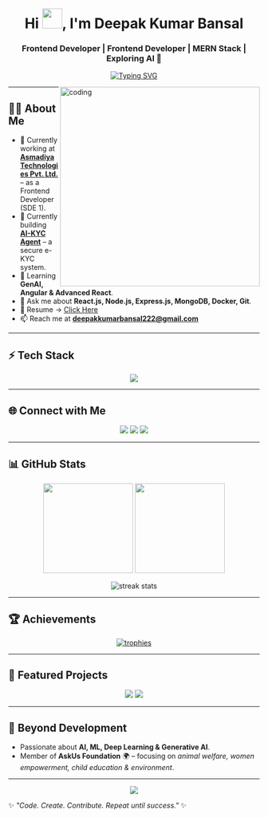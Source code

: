 <h1 align="center">
  Hi <img src="https://raw.githubusercontent.com/MartinHeinz/MartinHeinz/master/wave.gif" width="40px">, I'm Deepak Kumar Bansal
</h1>
<h3 align="center">Frontend Developer | Frontend Developer | MERN Stack | Exploring AI 🚀</h3>

<p align="center">
  <a href="https://git.io/typing-svg">
    <img src="https://readme-typing-svg.herokuapp.com?font=Fira+Code&pause=1000&color=00C0FF&center=true&vCenter=true&width=500&lines=AI+%26+Machine+Learning+Enthusiast;Passionate+Frontend+Developer;Frontend+Developer;MERN+Stack+Explorer;Building+Scalable+Web+Apps;Open+Source+Contributor" alt="Typing SVG" />
  </a>
</p>

<img align="right" alt="coding" width="400" src="https://cdn.dribbble.com/users/926537/screenshots/4502924/media/79e26abb3fb85b42f2724d4545c1c0b3.gif" />

---

## 👨‍💻 About Me  
- 💼 Currently working at **[Asmadiya Technologies Pvt. Ltd.](https://asmadiya.com/)** – as a Frontend Developer (SDE 1).
- 🔭 Currently building **[AI-KYC Agent](https://github.com/abhinav20git/kyc-base)** – a secure e-KYC system.  
- 🌱 Learning **GenAI, Angular & Advanced React**.  
- 💬 Ask me about **React.js, Node.js, Express.js, MongoDB, Docker, Git**.  
- 📄 Resume → [Click Here](https://drive.google.com/file/d/1HteDvZs0mPjP6ROmMiwJEhuAeWRsln2t/view?usp=sharing)  
- 📫 Reach me at **deepakkumarbansal222@gmail.com**  
<!-- - 🚀 Creator of **Campus Pulse** 🏫 (student social app) & **Awadh Kesari** 📰 (MERN-based news portal).  -->

---

## ⚡ Tech Stack
<p align="center">
  <img src="https://skillicons.dev/icons?i=react,nodejs,express,mongodb,docker,git,ts,js,html,css,java,python,angular,tailwind,materialui,tensorflow,sklearn&theme=dark" />
</p>

---

## 🌐 Connect with Me
<p align="center">
<a href="https://linkedin.com/in/deepakkumarbansal" target="blank"><img src="https://img.shields.io/badge/LinkedIn-0A66C2?style=for-the-badge&logo=linkedin&logoColor=white"/></a>
<a href="https://www.leetcode.com/deepakkrbansal" target="blank"><img src="https://img.shields.io/badge/LeetCode-FFA116?style=for-the-badge&logo=leetcode&logoColor=white"/></a>
<a href="https://auth.geeksforgeeks.org/user/deepakkumarbansal" target="blank"><img src="https://img.shields.io/badge/GeeksforGeeks-2F8D46?style=for-the-badge&logo=geeksforgeeks&logoColor=white"/></a>
</p>

---

## 📊 GitHub Stats
<p align="center">
  <img src="https://github-readme-stats.vercel.app/api?username=deepakkumarbansal&show_icons=true&theme=tokyonight" height="180" />
  <img src="https://github-readme-stats.vercel.app/api/top-langs/?username=deepakkumarbansal&layout=compact&theme=tokyonight" height="180" />
</p>

<p align="center">
  <img src="https://github-readme-streak-stats.herokuapp.com/?user=deepakkumarbansal&theme=tokyonight" alt="streak stats" />
</p>

---

## 🏆 Achievements
<p align="center">
  <a href="https://github.com/lucthienphong1120/github-trophies">
    <img src="https://github-trophies.vercel.app/?username=deepakkumarbansal&theme=gruvbox&row=1&column=6&margin-w=15" alt="trophies" />
  </a>
</p>


---

## 🚀 Featured Projects
<p align="center">
  <a href="https://github.com/abhinav20git/kyc-base"><img src="https://github-readme-stats.vercel.app/api/pin/?username=abhinav20git&repo=kyc-base&theme=tokyonight" /></a>
  <a href="https://github.com/deepakkumarbansal/notion"><img src="https://github-readme-stats.vercel.app/api/pin/?username=deepakkumarbansal&repo=notion&theme=tokyonight" /></a>
</p>

---

## 🌱 Beyond Development
- Passionate about **AI, ML, Deep Learning & Generative AI**.  
- Member of **AskUs Foundation** 🌍 – focusing on *animal welfare, women empowerment, child education & environment*. 
<!--  - Building **ClickFlick** 🚀 – A digital marketing agency.  -->  

---

<p align="center">
  <img src="https://raw.githubusercontent.com/halfrost/halfrost/master/icons/header_.png"/>
</p>

✨ *"Code. Create. Contribute. Repeat until success."* ✨
